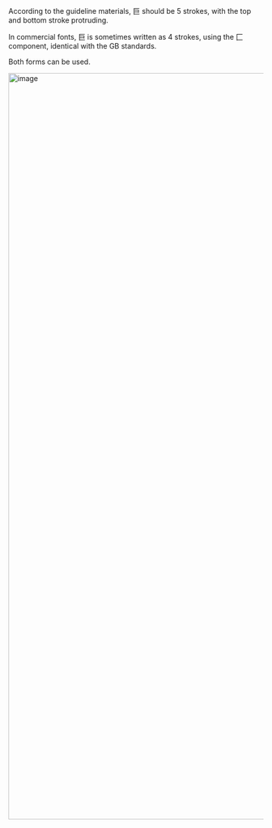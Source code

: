 According to the guideline materials, 巨 should be 5 strokes, with the top and bottom stroke
protruding.

In commercial fonts, 巨 is sometimes written as 4 strokes, using the 匚 component, identical
with the GB standards.

Both forms can be used.

<img width="1474" alt="image" src="https://github.com/hfhchan/hk-font-guide/assets/8191296/692f42a7-3db3-46fa-ab25-326b31a0f7b4">
